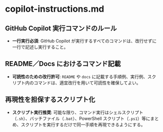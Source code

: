 # copilot-instructions.md

## GitHub Copilot 実行コマンドのルール

- **一行実行必須**: GitHub Copilot が実行するすべてのコマンドは、改行せずに一行で記述し実行すること。

## README／Docs におけるコマンド記載

- **可読性のための改行許可**: `README` や `docs` に記載する手順例、実行例、スクリプト内のコマンドは、適宜改行を用いて可読性を確保してよい。

## 再現性を担保するスクリプト化

- **スクリプト実行推奨**: 可能な限り、コマンド実行はシェルスクリプト（`.sh`）、バッチファイル（`.bat`）、PowerShell スクリプト（`.ps1`）等にまとめ、スクリプトを実行するだけで同一手順を再現できるようにする。